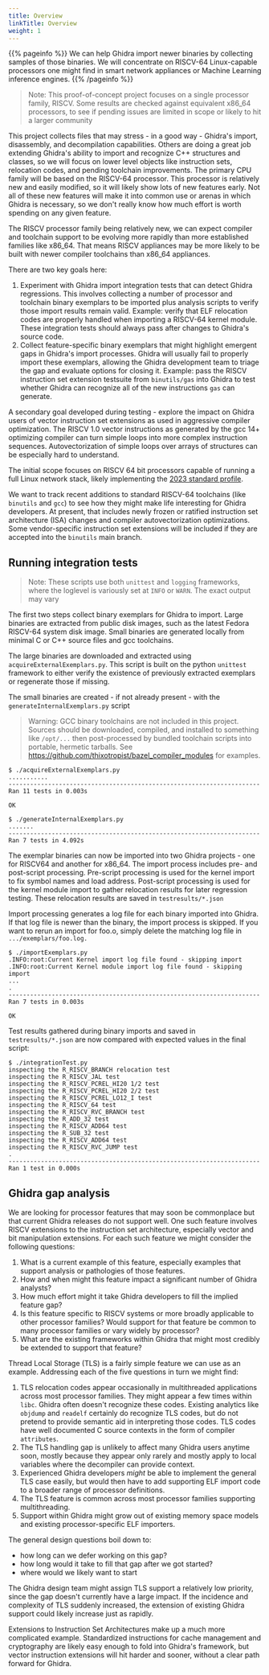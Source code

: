 ```yaml
---
title: Overview
linkTitle: Overview
weight: 1
---
```


{{% pageinfo %}}
We can help Ghidra import newer binaries by collecting samples of those binaries.
We will concentrate on RISCV-64 Linux-capable processors one might find in smart network appliances
or Machine Learning inference engines.
{{% /pageinfo %}}

>Note: This proof-of-concept project focuses on a single processor family, RISCV.
>      Some results are checked against equivalent x86_64 processors, to see if pending
>      issues are limited in scope or likely to hit a larger community

This project collects files that may stress - in a good way - Ghidra's import, disassembly, and decompilation
capabilities.
Others are doing a great job extending Ghidra's ability to import
and recognize C++ structures and classes, so we will focus on lower level objects
like instruction sets, relocation codes, and pending toolchain improvements.
The primary CPU family will be based on
the RISCV-64 processor.  This processor is relatively new and easily modified, so
it will likely show lots of new features early.  Not all of these new features will
make it into common use or arenas in which Ghidra is necessary, so we don't really
know how much effort is worth spending on any given feature.

The RISCV processor family being relatively new, we can expect compiler and toolchain support to be evolving more rapidly than
more established families like x86_64.  That means RISCV appliances may be more likely to be built with newer compiler
toolchains than x86_64 appliances.

There are two key goals here:

1. Experiment with Ghidra import integration tests that can detect Ghidra regressions.  This involves collecting
   a number of processor and toolchain binary exemplars to be imported plus analysis scripts to verify those import results
   remain valid.  Example: verify that ELF relocation codes are properly handled when importing a RISCV-64 kernel
   module.  These integration tests should always pass after changes to Ghidra's source code.
2. Collect feature-specific binary exemplars that might highlight emergent gaps in
   Ghidra's import processes.  Ghidra will usually
   fail to properly import these exemplars, allowing the Ghidra development team to triage the gap and evaluate options for closing
   it.  Example: pass the RISCV instruction set extension testsuite from `binutils/gas` into Ghidra to test whether Ghidra can
   recognize all of the new instructions `gas` can generate.

A secondary goal developed during testing - explore the impact on Ghidra users of vector instruction set extensions as used in aggressive
compiler optimization.  The RISCV 1.0 vector instructions as generated by the gcc 14+ optimizing compiler can turn simple loops into more
complex instruction sequences.  Autovectorization of simple loops over arrays of structures can be especially hard to understand.

The initial scope focuses on RISCV 64 bit processors capable of running a full Linux network stack, likely implementing
the [2023 standard profile](https://github.com/riscv/riscv-profiles/blob/main/rva23-profile.adoc).

We want to track recent additions to standard RISCV-64 toolchains (like `binutils` and `gcc`) to
see how they might make life interesting for Ghidra developers.  At present, that includes
newly frozen or ratified instruction set architecture (ISA) changes and compiler autovectorization
optimizations.  Some vendor-specific instruction set extensions will be included if they are accepted into
the `binutils` main branch.

## Running integration tests

>Note: These scripts use both `unittest` and `logging` frameworks, where the loglevel is variously set at `INFO` or `WARN`.
>      The exact output may vary

The first two steps collect binary exemplars for Ghidra to import.  Large binaries are extracted from public disk images,
such as the latest Fedora RISCV-64 system disk image.  Small binaries are generated locally from minimal C or C++ source
files and gcc toolchains.

The large binaries are downloaded and extracted using `acquireExternalExemplars.py`.  This script is built on the python `unittest` framework
to either verify the existence of previously extracted exemplars or regenerate those if missing.

The small binaries are created - if not already present - with the `generateInternalExemplars.py` script

> Warning: GCC binary toolchains are not included in this project.  Sources should be downloaded, compiled, and
>          installed to something like `/opt/...` then post-processed by bundled toolchain scripts into portable, hermetic tarballs.
>          See https://github.com/thixotropist/bazel_compiler_modules for examples.


```console
$ ./acquireExternalExemplars.py 
...........
----------------------------------------------------------------------
Ran 11 tests in 0.003s

OK

$ ./generateInternalExemplars.py 
.......
----------------------------------------------------------------------
Ran 7 tests in 4.092s
```

The exemplar binaries can now be imported into two Ghidra projects - one for RISCV64 and another for x86_64.
The import process includes pre- and post-script processing.  Pre-script processing is used for the kernel import
to fix symbol names and load address.  Post-script processing is used for the kernel module import to gather
relocation results for later regression testing.  These relocation results are saved in `testresults/*.json`

Import processing generates a log file for each binary imported into Ghidra.  If that log file is newer than the
binary, the import process is skipped.  If you want to rerun an import for foo.o, simply delete the matching log file in
`.../exemplars/foo.log.`

```console
$ ./importExemplars.py
.INFO:root:Current Kernel import log file found - skipping import
.INFO:root:Current Kernel module import log file found - skipping import
...
.
----------------------------------------------------------------------
Ran 7 tests in 0.003s

OK
```

Test results gathered during binary imports and saved in `testresults/*.json` are now compared with expected
values in the final script:

```console
$ ./integrationTest.py 
inspecting the R_RISCV_BRANCH relocation test
inspecting the R_RISCV_JAL test
inspecting the R_RISCV_PCREL_HI20 1/2 test
inspecting the R_RISCV_PCREL_HI20 2/2 test
inspecting the R_RISCV_PCREL_LO12_I test
inspecting the R_RISCV_64 test
inspecting the R_RISCV_RVC_BRANCH test
inspecting the R_ADD_32 test
inspecting the R_RISCV_ADD64 test
inspecting the R_SUB_32 test
inspecting the R_RISCV_ADD64 test
inspecting the R_RISCV_RVC_JUMP test
.
----------------------------------------------------------------------
Ran 1 test in 0.000s
```

## Ghidra gap analysis

We are looking for processor features that may soon be commonplace but that current Ghidra releases do not support well.
One such feature involves RISCV extensions to the instruction set architecture, especially vector and bit manipulation
extensions.  For each such feature we might consider the following questions:

1. What is a current example of this feature, especially examples that support analysis or pathologies of those features.
2. How and when might this feature impact a significant number of Ghidra analysts?
3. How much effort might it take Ghidra developers to fill the implied feature gap?
4. Is this feature specific to RISCV systems or more broadly applicable to other processor families?  Would support for that
   feature be common to many processor families or vary widely by processor?
5. What are the existing frameworks within Ghidra that might most credibly be extended to support that feature?

Thread Local Storage (TLS) is a fairly simple feature we can use as an example.  Addressing each of the five questions in turn
we might find:

1. TLS relocation codes appear occasionally in multithreaded applications across most processor families.  They might appear a few times
   within `libc`.  Ghidra often doesn't recognize these codes.  Existing analytics like `objdump` and `readelf` certainly do recognize
   TLS codes, but do not pretend to provide semantic aid in interpreting those codes.  TLS codes have well documented C source contexts in
   the form of compiler `attributes`.
2. The TLS handling gap is unlikely to affect many Ghidra users anytime soon, mostly because they appear only rarely and mostly apply
   to local variables where the decompiler can provide context.
3. Experienced Ghidra developers *might* be able to implement the general TLS case easily, but would then have to add supporting
   ELF import code to a broader range of processor definitions.
4. The TLS feature is common across most processor families supporting multithreading.
5. Support within Ghidra might grow out of existing memory space models and existing processor-specific ELF importers.

The general design questions boil down to:

* how long can we defer working on this gap?
* how long would it take to fill that gap after we got started?
* where would we likely want to start

The Ghidra design team might assign TLS support a relatively low priority, since the gap doesn't currently have a large impact.
If the incidence and complexity of TLS suddenly increased, the extension of existing Ghidra support could likely increase just as
rapidly.

Extensions to Instruction Set Architectures make up a much more complicated example.  Standardized instructions for cache management
and cryptography are likely easy enough to fold into Ghidra's framework, but vector instruction extensions will hit harder and sooner,
without a clear path forward for Ghidra.

